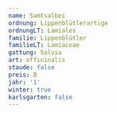 ```yaml
---
name: Samtsalbei
ordnung: Lippenblütlerartige
ordnungLT: Lamiales
familie: Lippenblütler
familieLT: Lamiaceae
gattung: Salvia
art: officinalis
staude: false
preis: B
jahr: '1'
winter: true
karlsgarten: false
---
```

